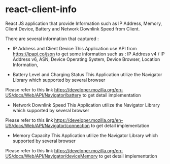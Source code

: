 # react-client-info
React JS application that provide Information such as IP Address, Memory, Client Device, Battery and Network Downlink Speed from Client.

There are several information that captured :

- IP Address and Client Device 
This Application use API from https://ipapi.co/json to get some information such as :
  IP Address v4 / IP Address v6, ASN, Device Operating System, Device Browser, Location Information,  

- Battery Level and Charging Status
This Application utilize the Navigator Library which supported by several browser

Please refer to this link https://developer.mozilla.org/en-US/docs/Web/API/Navigator/battery to get detail implementation

- Network Downlink Speed
This Application utilize the Navigator Library which supported by several browser

Please refer to this link https://developer.mozilla.org/en-US/docs/Web/API/Navigator/connection to get detail implementation

- Memory Capacity
This Application utilize the Navigator Library which supported by several browser

Please refer to this link https://developer.mozilla.org/en-US/docs/Web/API/Navigator/deviceMemory to get detail implementation



